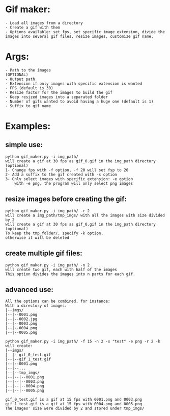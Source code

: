 # Gif maker:
    - Load all images from a directory
    - Create a gif with them
    - Options available: set fps, set specific image extension, divide the images into several gif files, resize images, customize gif name.

# Args:
    - Path to the images
    (OPTIONAL)
    - Output path
    - Extension if only images with specific extension is wanted
    - FPS (default is 30)
    - Resize factor for the images to build the gif
    - Keep resized images into a separated folder
    - Number of gifs wanted to avoid having a huge one (default is 1)
    - Suffix to gif name


# Examples:
## simple use:
    python gif_maker.py -i img_path/
    will create a gif at 30 fps as gif_0.gif in the img_path directory
    (optional)
    1- Change fps with -f option, -f 20 will set fsp to 20
    2- Add a suffix to the gif created with -s option
    3- Only select images with specific extension: -e option
        with -e png, the program will only select png images

## resize images before creating the gif:
    python gif_maker.py -i img_path/ -r 2
    will create a img_path/tmp_imgs/ with all the images with size divided by 2
    will create a gif at 30 fps as gif_0.gif in the img_path directory
    (optional)
    To keep the tmp_folder/, specify -k option,
    otherwise it will be deleted

## create multiple gif files:
    python gif_maker.py -i img_path/ -n 2
    will create two gif, each with half of the images
    This option divides the images into n parts for each gif.

## advanced use:
    All the options can be combined, for instance:
    With a directory of images:
    |--imgs/
    |--|--0001.png
    |--|--0002.jpg
    |--|--0003.png
    |--|--0004.png
    |--|--0005.png

    python gif_maker.py -i img_path/ -f 15 -n 2 -s "test" -e png -r 2 -k
    will create:
    |--imgs/
    |--|--gif_0_test.gif
    |--|--gif_1_test.gif
    |--|--0001.png
    |--|--...
    |--|--tmp_imgs/
    |--|--|--0001.png
    |--|--|--0003.png
    |--|--|--0004.png
    |--|--|--0005.png

    gif_0_test.gif is a gif at 15 fps with 0001.png and 0003.png
    gif_1_test.gif is a gif at 15 fps with 0004.png and 0005.png
    The images' size were divided by 2 and stored under tmp_imgs/
